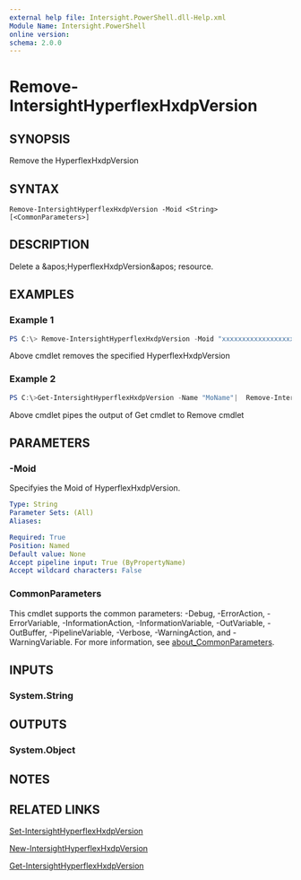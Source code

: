 ```yaml
---
external help file: Intersight.PowerShell.dll-Help.xml
Module Name: Intersight.PowerShell
online version:
schema: 2.0.0
---
```


# Remove-IntersightHyperflexHxdpVersion

## SYNOPSIS
Remove the HyperflexHxdpVersion

## SYNTAX

```
Remove-IntersightHyperflexHxdpVersion -Moid <String> [<CommonParameters>]
```

## DESCRIPTION
Delete a &amp;apos;HyperflexHxdpVersion&amp;apos; resource.

## EXAMPLES

### Example 1
```powershell
PS C:\> Remove-IntersightHyperflexHxdpVersion -Moid "xxxxxxxxxxxxxxxxxxxxxxxxxxx"
```
Above cmdlet removes the specified HyperflexHxdpVersion 

### Example 2
```powershell
PS C:\>Get-IntersightHyperflexHxdpVersion -Name "MoName"|  Remove-IntersightHyperflexHxdpVersion
```
Above cmdlet pipes the output of Get cmdlet to Remove cmdlet

## PARAMETERS

### -Moid
Specifyies the Moid of HyperflexHxdpVersion.

```yaml
Type: String
Parameter Sets: (All)
Aliases:

Required: True
Position: Named
Default value: None
Accept pipeline input: True (ByPropertyName)
Accept wildcard characters: False
```

### CommonParameters
This cmdlet supports the common parameters: -Debug, -ErrorAction, -ErrorVariable, -InformationAction, -InformationVariable, -OutVariable, -OutBuffer, -PipelineVariable, -Verbose, -WarningAction, and -WarningVariable. For more information, see [about_CommonParameters](http://go.microsoft.com/fwlink/?LinkID=113216).

## INPUTS

### System.String

## OUTPUTS

### System.Object
## NOTES

## RELATED LINKS

[Set-IntersightHyperflexHxdpVersion](./Set-IntersightHyperflexHxdpVersion.md)

[New-IntersightHyperflexHxdpVersion](./New-IntersightHyperflexHxdpVersion.md)

[Get-IntersightHyperflexHxdpVersion](./Get-IntersightHyperflexHxdpVersion.md)

